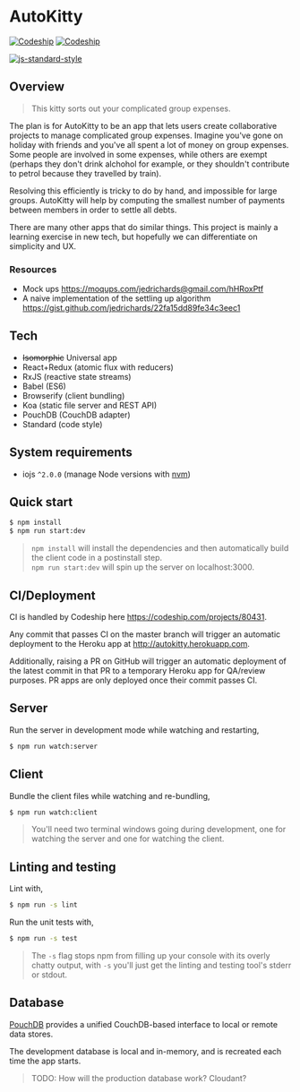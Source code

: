 # AutoKitty

[![Codeship](https://img.shields.io/codeship/abe27f10-debd-0132-a627-465ff4e7e511/master.svg?label=master&style=flat-square)](https://codeship.com/projects/80431)
[![Codeship](https://img.shields.io/codeship/abe27f10-debd-0132-a627-465ff4e7e511/develop.svg?label=develop&style=flat-square)](https://codeship.com/projects/80431)

[![js-standard-style](https://cdn.rawgit.com/feross/standard/master/badge.svg)](https://github.com/feross/standard)

## Overview

> This kitty sorts out your complicated group expenses.

The plan is for AutoKitty to be an app that lets users create collaborative projects to manage complicated group expenses. Imagine you've gone on holiday with friends and you've all spent a lot of money on group expenses. Some people are involved in some expenses, while others are exempt (perhaps they don't drink alchohol for example, or they shouldn't contribute to petrol because they travelled by train).

Resolving this efficiently is tricky to do by hand, and impossible for large groups. AutoKitty will help by computing the smallest number of payments between members in order to settle all debts.

There are many other apps that do similar things. This project is mainly a learning exercise in new tech, but hopefully we can differentiate on simplicity and UX.

### Resources

- Mock ups https://moqups.com/jedrichards@gmail.com/hHRoxPtf
- A naive implementation of the settling up algorithm https://gist.github.com/jedrichards/22fa15dd89fe34c3eec1

## Tech

- ~~Isomorphic~~ Universal app
- React+Redux (atomic flux with reducers)
- RxJS (reactive state streams)
- Babel (ES6)
- Browserify (client bundling)
- Koa (static file server and REST API)
- PouchDB (CouchDB adapter)
- Standard (code style)

## System requirements

- iojs `^2.0.0` (manage Node versions with [nvm](https://github.com/creationix/nvm))

## Quick start

```sh
$ npm install
$ npm run start:dev
```

> `npm install` will install the dependencies and then automatically build the client code in a postinstall step.<br/>`npm run start:dev` will spin up the server on localhost:3000.

## CI/Deployment

CI is handled by Codeship here https://codeship.com/projects/80431.

Any commit that passes CI on the master branch will trigger an automatic deployment to the Heroku app at http://autokitty.herokuapp.com.

Additionally, raising a PR on GitHub will trigger an automatic deployment of the latest commit in that PR to a temporary Heroku app for QA/review purposes. PR apps are only deployed once their commit passes CI.

## Server

Run the server in development mode while watching and restarting,

```sh
$ npm run watch:server
```

## Client

Bundle the client files while watching and re-bundling,

```sh
$ npm run watch:client
```

> You'll need two terminal windows going during development, one for watching the server and one for watching the client.

## Linting and testing

Lint with,

```sh
$ npm run -s lint
```

Run the unit tests with,

```sh
$ npm run -s test
```

> The `-s` flag stops npm from filling up your console with its overly chatty output, with `-s` you'll just get the linting and testing tool's stderr or stdout.

## Database

[PouchDB](http://pouchdb.com) provides a unified CouchDB-based interface to local or remote data stores.

The development database is local and in-memory, and is recreated each time the app starts.

> TODO: How will the production database work? Cloudant?
